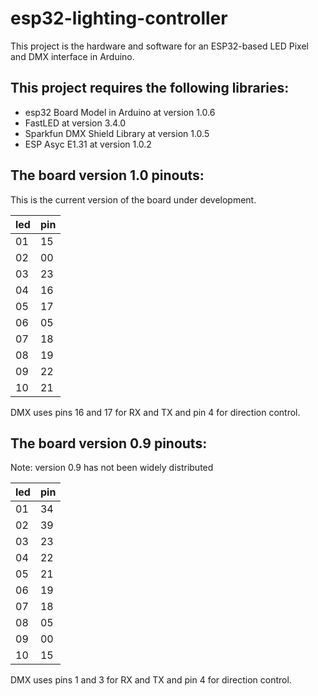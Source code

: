 # esp32-lighting-controller
This project is the hardware and software for an ESP32-based LED Pixel and DMX interface in Arduino.

## This project requires the following libraries:
* esp32 Board Model in Arduino at version 1.0.6
* FastLED at version 3.4.0
* Sparkfun DMX Shield Library at version 1.0.5
* ESP Asyc E1.31 at version 1.0.2


## The board version 1.0 pinouts:
This is the current version of the board under development.

| led  | pin |
| ------------- | ------------- |
| 01  | 15  |
| 02  | 00  |
| 03  | 23  |
| 04  | 16  |
| 05  | 17  |
| 06  | 05  |
| 07  | 18  |
| 08  | 19  |
| 09  | 22  |
| 10  | 21  |

DMX uses pins 16 and 17 for RX and TX and pin 4 for direction control.

## The board version 0.9 pinouts:
Note: version 0.9 has not been widely distributed

| led  | pin |
| ------------- | ------------- |
| 01  | 34  |
| 02  | 39  |
| 03  | 23  |
| 04  | 22  |
| 05  | 21  |
| 06  | 19  |
| 07  | 18  |
| 08  | 05  |
| 09  | 00  |
| 10  | 15  |

DMX uses pins 1 and 3 for RX and TX and pin 4 for direction control.

